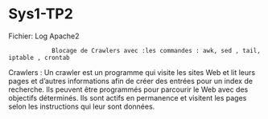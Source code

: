 # Sys1-TP2
Fichier: Log Apache2


                Blocage de Crawlers avec :les commandes : awk, sed , tail, iptable , crontab
                
                
Crawlers :
Un crawler est un programme qui visite les sites Web et lit leurs pages et d’autres informations afin de créer des entrées pour un index de recherche.
Ils peuvent être programmés pour parcourir le Web avec des objectifs déterminés. Ils sont actifs en permanence et visitent les pages selon les instructions qui leur sont données. 
